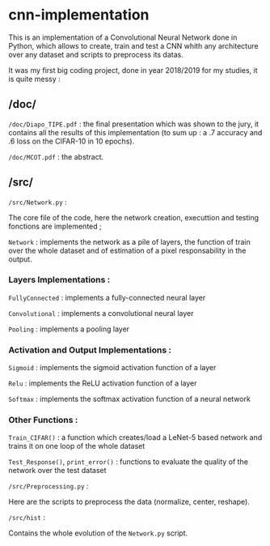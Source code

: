 # cnn-implementation

This is an implementation of a Convolutional Neural Network done in Python, which allows to create, train and test a CNN whith any architecture over any dataset and scripts to preprocess its datas.

It was my first big coding project, done in year 2018/2019 for my studies, it is quite messy :

## /doc/

`/doc/Diapo_TIPE.pdf` : the final presentation which was shown to the jury, it contains all the results of this implementation (to sum up : a .7 accuracy and .6 loss on the CIFAR-10 in 10 epochs).

`/doc/MCOT.pdf` : the abstract.

## /src/

`/src/Network.py` :

The core file of the code, here the network creation, executtion and testing fonctions are implemented ;

  `Network` : implements the network as a pile of layers, the function of train over the whole dataset and of estimation of a pixel responsability in the output.

### Layers Implementations :

  `FullyConnected` : implements a fully-connected neural layer

  `Convolutional` : implements a convolutional neural layer

  `Pooling` : implements a pooling layer

### Activation and Output Implementations :

  `Sigmoid` : implements the sigmoid activation function of a layer

  `Relu` : implements the ReLU activation function of a layer

  `Softmax` : implements the softmax activation function of a neural network

### Other Functions :

  `Train_CIFAR()` : a function which creates/load a LeNet-5 based network and trains it on one loop of the whole dataset

  `Test_Response()`, `print_error()` : functions to evaluate the quality of the network over the test dataset

  `/src/Preprocessing.py` :

   Here are the scripts to preprocess the data (normalize, center, reshape).

   `/src/hist` :

   Contains the whole evolution of the `Network.py` script.
